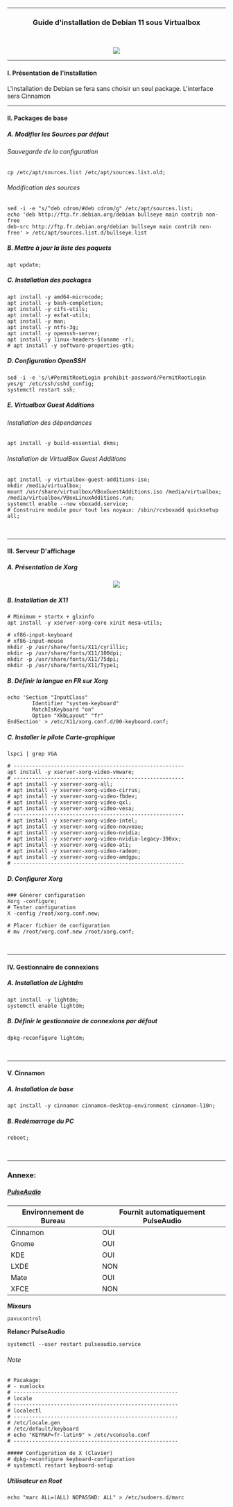 ------------------------------------------------------------------------------------------------

### <p align='center'> Guide d'installation de Debian 11 sous Virtualbox </p>

<br /> 
<p align='center'>
	<img src='https://linuxhint.com/wp-content/uploads/2019/08/5-27-810x455.png'>
</p>

------------------------------------------------------------------------------------------------

#### I. Présentation de l'installation
L'installation de Debian se fera sans choisir un seul package.
L'interface sera Cinnamon

------------------------------------------------------------------------------------------------

#### II. Packages de base

##### A. Modifier les Sources par défaut

###### Sauvegarde de la configuration
```
cp /etc/apt/sources.list /etc/apt/sources.list.old;
```
###### Modification des sources
```
sed -i -e "s/^deb cdrom/#deb cdrom/g" /etc/apt/sources.list;
echo 'deb http://ftp.fr.debian.org/debian bullseye main contrib non-free
deb-src http://ftp.fr.debian.org/debian bullseye main contrib non-free' > /etc/apt/sources.list.d/bullseye.list
```
##### B. Mettre à jour la liste des paquets
```
apt update;
```
##### C. Installation des packages
```
apt install -y amd64-microcode;
apt install -y bash-completion;
apt install -y cifs-utils;
apt install -y exfat-utils; 
apt install -y man;
apt install -y ntfs-3g;
apt install -y openssh-server;
apt install -y linux-headers-$(uname -r);
# apt install -y software-properties-gtk;
```
##### D. Configuration OpenSSH
```
sed -i -e 's/\#PermitRootLogin prohibit-password/PermitRootLogin yes/g' /etc/ssh/sshd_config;
systemctl restart ssh;
```
##### E. Virtualbox Guest Additions

###### Installation des dépendances
```
apt install -y build-essential dkms;
```
###### Installation de VirtualBox Guest Additions
```
apt install -y virtualbox-guest-additions-iso;
mkdir /media/virtualbox;
mount /usr/share/virtualbox/VBoxGuestAdditions.iso /media/virtualbox;
/media/virtualbox/VBoxLinuxAdditions.run;
systemctl enable --now vboxadd.service;
# Construire module pour tout les noyaux: /sbin/rcvboxadd quicksetup all;
```
<br />

------------------------------------------------------------------------------------------------
#### III. Serveur D'affichage

##### A. Présentation de Xorg
<p align='center'> <img src='https://plumf.eu/content/images/2022/01/x-architecture-1.webp'> </p> 

##### B. Installation de X11
```
# Minimum + startx + glxinfo
apt install -y xserver-xorg-core xinit mesa-utils;

# xf86-input-keyboard
# xf86-input-mouse
mkdir -p /usr/share/fonts/X11/cyrillic;
mkdir -p /usr/share/fonts/X11/100dpi;
mkdir -p /usr/share/fonts/X11/75dpi;
mkdir -p /usr/share/fonts/X11/Type1;
```

##### B. Définir la langue en FR sur Xorg
```
echo 'Section "InputClass"
        Identifier "system-keyboard"
        MatchIsKeyboard "on"
        Option "XkbLayout" "fr"
EndSection' > /etc/X11/xorg.conf.d/00-keyboard.conf;
```

##### C. Installer le pilote Carte-graphique
```
lspci | grep VGA

# -------------------------------------------------------
apt install -y xserver-xorg-video-vmware;
# -------------------------------------------------------
# apt install -y xserver-xorg-all;
# apt install -y xserver-xorg-video-cirrus;
# apt install -y xserver-xorg-video-fbdev;
# apt install -y xserver-xorg-video-qxl;
# apt install -y xserver-xorg-video-vesa;
# -------------------------------------------------------
# apt install -y xserver-xorg-video-intel;
# apt install -y xserver-xorg-video-nouveau;
# apt install -y xserver-xorg-video-nvidia;
# apt install -y xserver-xorg-video-nvidia-legacy-390xx;
# apt install -y xserver-xorg-video-ati;
# apt install -y xserver-xorg-video-radeon;
# apt install -y xserver-xorg-video-amdgpu;
# -------------------------------------------------------
```

##### D. Configurer Xorg
```
### Générer configuration
Xorg -configure;
# Tester configuration
X -config /root/xorg.conf.new;

# Placer fichier de configuration
# mv /root/xorg.conf.new /root/xorg.conf;
```
<br />

------------------------------------------------------------------------------------------------
#### IV. Gestionnaire de connexions 

##### A. Installation de Lightdm
```
apt install -y lightdm;
systemctl enable lightdm;
```
##### B. Définir le gestionnaire de connexions par défaut
```
dpkg-reconfigure lightdm;
```
<br />

------------------------------------------------------------------------------------------------
#### V. Cinnamon
##### A. Installation de base
```
apt install -y cinnamon cinnamon-desktop-environment cinnamon-l10n;
```
##### B. Redémarrage du PC
```
reboot;
```
<br />

------------------------------------------------------------------------------------------------
### Annexe: 

##### [PulseAudio](https://wiki.debian.org/fr/PulseAudio)


| Environnement de Bureau | Fournit automatiquement PulseAudio  |
| ----------------------- | ----------------------------------- |
| Cinnamon 				  | OUI									|
| Gnome 				  | OUI									|
| KDE 					  | OUI									|
| LXDE 					  | NON									|
| Mate 					  | OUI									|
| XFCE	 				  | NON									|


**Mixeurs**
```
pavucontrol
```

**Relancr PulseAudio**
```
systemctl --user restart pulseaudio.service
```


###### Note
```
# Pacakage:
# - numlockx
# -----------------------------------------------------
# locale
# -----------------------------------------------------
# localectl
# -----------------------------------------------------
# /etc/locale.gen
# /etc/default/keyboard
# echo "KEYMAP=fr-latin9" > /etc/vconsole.conf
# -----------------------------------------------------

##### Configuration de X (Clavier)
# dpkg-reconfigure keyboard-configuration
# systemctl restart keyboard-setup
```

##### Utilisateur en Root
```
echo "marc ALL=(ALL) NOPASSWD: ALL" > /etc/sudoers.d/marc
```
